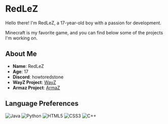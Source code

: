 # RedLeZ

Hello there! I'm RedLeZ, a 17-year-old boy with a passion for development.

Minecraft is my favorite game, and you can find below some of the projects I'm working on.

## About Me

- **Name**: RedLeZ
- **Age**: 17
- **Discord**: howtoredstone
- **WayZ Project**: [WayZ](https://hunterZ.fr)
- **Armaz Project**: [ArmaZ](https://armaz-mc.com/)

## Language Preferences

![Java](https://img.shields.io/badge/Java-007396?style=for-the-badge&logo=java&logoColor=white)    ![Python](https://img.shields.io/badge/Python-3776AB?style=for-the-badge&logo=python&logoColor=white)    ![HTML5](https://img.shields.io/badge/HTML5-E34F26?style=for-the-badge&logo=html5&logoColor=white)    ![CSS3](https://img.shields.io/badge/CSS3-1572B6?style=for-the-badge&logo=css3&logoColor=white)    ![C++](https://img.shields.io/badge/C++-00599C?style=for-the-badge&logo=c%2B%2B&logoColor=white)
